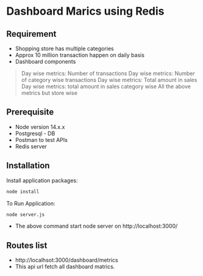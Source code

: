
# Dashboard Marics using Redis

## Requirement

- Shopping store has multiple categories
- Approx 10 million transaction happen on daily basis
- Dashboard components
 > Day wise metrics: Number of transactions
 > Day wise metrics: Number of category wise transactions
 > Day wise metrics: Total amount in sales
 > Day wise metrics: total amount in sales category wise
 > All the above metrics but store wise

## Prerequisite

- Node version 14.x.x
- Postgresql - DB
- Postman to test APIs
- Redis server

## Installation

Install application packages:

```sh
node install
```

To Run Application:
```sh
node server.js
```
- The above command start node server on http://localhost:3000/ 

## Routes list

 - http://localhsot:3000/dashboard/metrics
 - This api url fetch all dashboard matrics.

